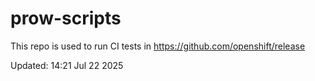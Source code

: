 # prow-scripts

This repo is used to run CI tests in https://github.com/openshift/release

Updated: 14:21 Jul 22 2025

